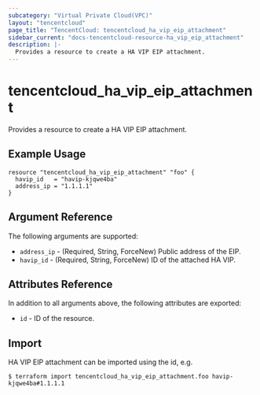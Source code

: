 ```yaml
---
subcategory: "Virtual Private Cloud(VPC)"
layout: "tencentcloud"
page_title: "TencentCloud: tencentcloud_ha_vip_eip_attachment"
sidebar_current: "docs-tencentcloud-resource-ha_vip_eip_attachment"
description: |-
  Provides a resource to create a HA VIP EIP attachment.
---
```


# tencentcloud_ha_vip_eip_attachment

Provides a resource to create a HA VIP EIP attachment.

## Example Usage

```hcl
resource "tencentcloud_ha_vip_eip_attachment" "foo" {
  havip_id   = "havip-kjqwe4ba"
  address_ip = "1.1.1.1"
}
```

## Argument Reference

The following arguments are supported:

* `address_ip` - (Required, String, ForceNew) Public address of the EIP.
* `havip_id` - (Required, String, ForceNew) ID of the attached HA VIP.

## Attributes Reference

In addition to all arguments above, the following attributes are exported:

* `id` - ID of the resource.



## Import

HA VIP EIP attachment can be imported using the id, e.g.

```
$ terraform import tencentcloud_ha_vip_eip_attachment.foo havip-kjqwe4ba#1.1.1.1
```

